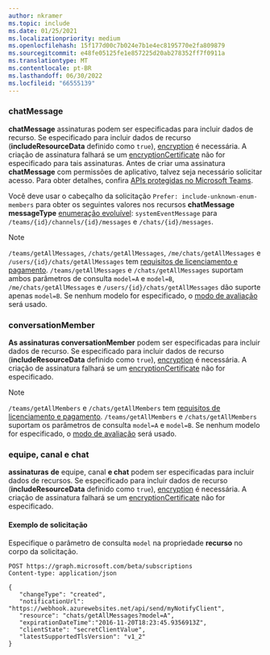 ```yaml
---
author: nkramer
ms.topic: include
ms.date: 01/25/2021
ms.localizationpriority: medium
ms.openlocfilehash: 15f177d00c7b024e7b1e4ec8195770e2fa809879
ms.sourcegitcommit: e48fe05125fe1e857225d20ab278352ff7f0911a
ms.translationtype: MT
ms.contentlocale: pt-BR
ms.lasthandoff: 06/30/2022
ms.locfileid: "66555139"
---
```

<!-- markdownlint-disable MD041-->

### <a name="chatmessage"></a>chatMessage

**chatMessage** assinaturas podem ser especificadas para incluir dados de recurso. Se especificado para incluir dados de recurso (**includeResourceData** definido como `true`), [encryption](/graph/webhooks-with-resource-data) é necessária. A criação de assinatura falhará se um [encryptionCertificate](/graph/api/resources/subscription) não for especificado para tais assinaturas. Antes de criar uma assinatura **chatMessage** com permissões de aplicativo, talvez seja necessário solicitar acesso. Para obter detalhes, confira [APIs protegidas no Microsoft Teams](/graph/teams-protected-apis).

Você deve usar o cabeçalho da solicitação `Prefer: include-unknown-enum-members` para obter os seguintes valores nos recursos **chatMessage** **messageType** [enumeração evoluível](/graph/best-practices-concept#handling-future-members-in-evolvable-enumerations): `systemEventMessage` para `/teams/{id}/channels/{id}/messages` e `/chats/{id}/messages`.

> [!NOTE]
>`/teams/getAllMessages`, `/chats/getAllMessages`, `/me/chats/getAllMessages` e `/users/{id}/chats/getAllMessages` tem [requisitos de licenciamento e pagamento](/graph/teams-licenses).
> `/teams/getAllMessages` e `/chats/getAllMessages` suportam ambos parâmetros de consulta `model=A` e `model=B`, `/me/chats/getAllMessages` e `/users/{id}/chats/getAllMessages` dão suporte apenas `model=B`.
> Se nenhum modelo for especificado, o [modo de avaliação](/graph/teams-licenses#evaluation-mode-default-requirements) será usado.

### <a name="conversationmember"></a>conversationMember
**As assinaturas conversationMember** podem ser especificadas para incluir dados de recurso. Se especificado para incluir dados de recurso (**includeResourceData** definido como `true`), [encryption](/graph/webhooks-with-resource-data) é necessária. A criação de assinatura falhará se um [encryptionCertificate](/graph/api/resources/subscription) não for especificado.

> [!NOTE]
>`/teams/getAllMembers` e `/chats/getAllMembers` tem [requisitos de licenciamento e pagamento](/graph/teams-licenses).
> `/teams/getAllMembers` e `/chats/getAllMembers` suportam os parâmetros de consulta `model=A` e `model=B`.
> Se nenhum modelo for especificado, o [modo de avaliação](/graph/teams-licenses#evaluation-mode-default-requirements) será usado.

### <a name="team-channel-and-chat"></a>equipe, canal e chat
**assinaturas** **de** equipe, canal **e chat** podem ser especificadas para incluir dados de recursos. Se especificado para incluir dados de recurso (**includeResourceData** definido como `true`), [encryption](/graph/webhooks-with-resource-data) é necessária. A criação de assinatura falhará se um [encryptionCertificate](/graph/api/resources/subscription) não for especificado.

#### <a name="request-example"></a>Exemplo de solicitação

Especifique o parâmetro de consulta `model` na propriedade **recurso** no corpo da solicitação.

```http
POST https://graph.microsoft.com/beta/subscriptions
Content-type: application/json

{
   "changeType": "created",
   "notificationUrl": "https://webhook.azurewebsites.net/api/send/myNotifyClient",
   "resource": "chats/getAllMessages?model=A",
   "expirationDateTime":"2016-11-20T18:23:45.9356913Z",
   "clientState": "secretClientValue",
   "latestSupportedTlsVersion": "v1_2"
}
```
